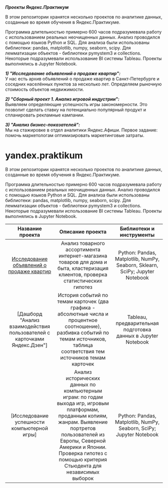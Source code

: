 ***Проекты Яндекс.Практикум***

В этом репозитории хранятся несколько проектов по аналитике данных, созданные во время обучения в Яндекс.Практикуме.

Программа длительностью примерно 600 часов подразумевала работу с использованием реальных неочищенных данных. Анализ проводился с помощью языков Python и SQL. Для анализа были использованы библиотеки: pandas, matplotlib, numpy, seaborn, scipy. Для лемматизации объектов - библиотеки pymystem3 и collections. Некоторые подразумевали использование BI системы Tableau. Проекты выполнялись в Jupyter Notebook.

***1) "Исследование объявлений о продаже квартир":***  
У нас есть архив объявлений о продаже квартир в Санкт-Петербурге и соседних населённых пунктов за несколько лет. Определяем рыночную стоимость объектов недвижимости.

***2) "Сборный проект 1. Анализ игровой индустрии":***  
Выявляем определяющие успешность игры закономерности. Это позволит сделать ставку на потенциально популярный продукт и спланировать рекламные кампании.

***3) "Анализ бизнес-показателей":***  
Мы на стажировке в отдел аналитики Яндекс.Афиши. Первое задание: помочь маркетологам оптимизировать маркетинговые затраты.

# yandex.praktikum
В этом репозитории хранятся несколько проектов по аналитике данных, созданные во время обучения в Яндекс.Практикуме.

Программа длительностью примерно 600 часов подразумевала работу с использованием реальных неочищенных данных. Анализ проводился с помощью языков Python и SQL. Для анализа были использованы библиотеки: pandas, matplotlib, numpy, seaborn, scipy. Для лемматизации объектов - библиотеки pymystem3 и collections. Некоторые подразумевали использование BI системы Tableau. Проекты выполнялись в Jupyter Notebook.

| Название проекта      | Описание проекта                                      | Библиотеки и инструменты |
| :-------------------: | :---------------------------------------------------: |:---------------------------:|
| [Исследование объявлений о продаже квартир](https://github.com/Irin-hub/Yandex.praktikum_AD/blob/main/1.%20%D0%98%D1%81%D1%81%D0%BB%D0%B5%D0%B4%D0%BE%D0%B2%D0%B0%D0%BD%D0%B8%D0%B5%20%D0%BE%D0%B1%D1%8A%D1%8F%D0%B2%D0%BB%D0%B5%D0%BD%D0%B8%D0%B9%20%D0%BE%20%D0%BF%D1%80%D0%BE%D0%B4%D0%B0%D0%B6%D0%B5%20%D0%BA%D0%B2%D0%B0%D1%80%D1%82%D0%B8%D1%80.ipynb)| Анализ товарного ассортимента интернет-магазина  товаров для дома и быта, кластеризация клиентов, проверка статистических гипотез | Python: Pandas, Matplotlib, NumPy, Seaborn, Sklearn, SciPy; Jupyter Notebook |
| [Дашборд "Анализ взаимодействия пользователей с карточками Яндекс.Дзен"]| История событий по темам карточек (два графика - абсолютные числа и процентное соотношение), разбивка событий по темам источников, таблица соответствия тем источников темам карточек  |Tableau, предварительная подготовка данных в Jupyter Notebook|
| [Исследование успешности компьютерной игры]| Анализ исторических данных по компьютерным играм: по годам выхода игр, игровым платформам, проданным копиям, жанрам. Выявление портретов пользователей из Европы, Северной Америки и Японии. Проверка гипотез с помощью критерия Стьюдента для независимых выборок | Python: Pandas, Matplotlib, NumPy, Seaborn, SciPy; Jupyter Notebook |
